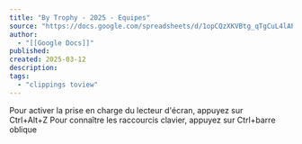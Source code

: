 ```yaml
---
title: "By Trophy - 2025 - Equipes"
source: "https://docs.google.com/spreadsheets/d/1opCQzXKVBtg_qTgCuL4lAPLMoR7MuVJFs2tZyv4JtFA/edit?gid=1641795344#gid=1641795344"
author:
  - "[[Google Docs]]"
published:
created: 2025-03-12
description:
tags:
  - "clippings toview"
---
```

Pour activer la prise en charge du lecteur d'écran, appuyez sur Ctrl+Alt+Z Pour connaître les raccourcis clavier, appuyez sur Ctrl+barre oblique